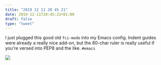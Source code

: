 ```yaml
---
title: "2019 12 11 20 45 21"
date: 2019-12-11T20:45:22+01:00
draft: false
type: "tweet"
---
```

I just plugged this good old `fci-mode` into my Emacs config. Indent guides were already a really nice add-on, but the 80-char ruler is really useful if you're versed into PEP8 and the like. `#emacs`

![](/img/2019-12-11-20-45-22.png)

